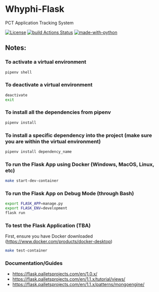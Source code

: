 # Whyphi-Flask

PCT Application Tracking System

[![License](http://img.shields.io/badge/License-MIT-brightgreen.svg)](./LICENSE) [![build Actions Status](https://github.com/lumi-io/boards/workflows/build/badge.svg)](https://github.com/lumi-io/boards/actions) [![made-with-python](https://img.shields.io/badge/Made%20with-Python-orange.svg)](https://www.python.org/)

## Notes:

### To activate a virtual environment

```bash
pipenv shell
```

### To deactivate a virtual environment

```bash
deactivate
exit
```

### To install all the dependencies from pipenv

```bash
pipenv install
```

### To install a specific dependency into the project (make sure you are within the virtual environment)

```bash
pipenv install dependency_name
```

### To run the Flask App using Docker (Windows, MacOS, Linux, etc)

```bash
make start-dev-container
```

### To run the Flask App on Debug Mode (through Bash)

```bash
export FLASK_APP=manage.py
export FLASK_ENV=development
flask run
```

### To test the Flask Application (TBA)

First, ensure you have Docker downloaded (https://www.docker.com/products/docker-desktop)

```bash
make test-container
```



### Documentation/Guides
- https://flask.palletsprojects.com/en/1.0.x/
- https://flask.palletsprojects.com/en/1.1.x/tutorial/views/
- https://flask.palletsprojects.com/en/1.1.x/patterns/mongoengine/
